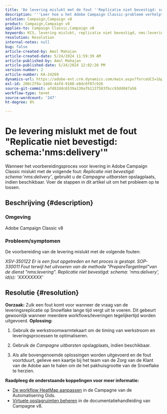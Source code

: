 ```yaml
---
title: 'De levering mislukt met de fout ''Replicatie niet bevestigd: schema:''''nms:delivery'''''''
description: '''Leer hoe u het Adobe Campaign Classic-probleem verhelpt wanneer de levering mislukt met de fout ''Replication not confirm: schema:''''nms:delivery''''.'''
solution: Campaign,Campaign v8
product: Campaign,Campaign v8
applies-to: Campaign Classic,Campaign v8
keywords: KCS, levering mislukt, replicatie niet bevestigd, nms:leveringsfout, fout, Adobe Campaign Classic, ACC v8
resolution: Resolution
internal-notes: null
bug: false
article-created-by: Amol Mahajan
article-created-date: 5/24/2024 11:59:39 AM
article-published-by: Amol Mahajan
article-published-date: 5/24/2024 12:02:20 PM
version-number: 2
article-number: KA-24269
dynamics-url: https://adobe-ent.crm.dynamics.com/main.aspx?forceUCI=1&pagetype=entityrecord&etn=knowledgearticle&id=e13b4a17-c519-ef11-9f89-000d3a37816b
exl-id: 200c2f9a-1dd4-4afd-9108-e0dc0f07c926
source-git-commit: afd82ddc6539a130afb1137583fbcc93dd047a56
workflow-type: tm+mt
source-wordcount: '247'
ht-degree: 0%

---
```


# De levering mislukt met de fout &quot;Replicatie niet bevestigd: schema:&#39;nms:delivery&#39;&quot;


Wanneer het voorbereidingsproces voor levering in Adobe Campaign Classic mislukt met de volgende fout: *Replicatie niet bevestigd: schema:&#39;nms:delivery&#39;*, gebruikt u de *Campagne uitbarsten* opslagplaats, indien beschikbaar. Voer de stappen in dit artikel uit om het probleem op te lossen.

## Beschrijving {#description}


### <b>Omgeving</b>

Adobe Campaign Classic v8



### <b>Probleem/symptomen</b>

De voorbereiding van de levering mislukt met de volgende fouten:

*XSV-350122 Er is een fout opgetreden en het proces is gestopt.*
*SOP-330011 Fout terwijl het uitvoeren van de methode &quot;PrepareTargetImpl&quot;van de dienst &quot;nms:levering&quot;.*
*Replicatie niet bevestigd: schema: &#39;nms:delivery&#39;, id(s): &#39;XXXXXXXX&#39;*


## Resolutie {#resolution}

<b>Oorzaak:</b>
Zulk een fout komt voor wanneer de vraag van de leveringsreplicatie op Snowflake lange tijd vergt uit te voeren. Dit gebeurt gewoonlijk wanneer meerdere workflows/leveringen tegelijkertijd worden uitgevoerd.
<b>Oplossing:</b>
1. Gebruik de werkstroomwarmtekaart om de timing van werkstroom en leveringsprocessen te optimaliseren.


2. Gebruik de *Campagne uitbarsten* opslagplaats, indien beschikbaar.


3. Als alle bovengenoemde oplossingen worden uitgevoerd en de fout voortduurt, gelieve een kaartje bij het team van de Zorg van de Klant van de Adobe aan te halen om de het pakhuisgrootte van de Snowflake te herzien.


<b>Raadpleeg de onderstaande koppelingen voor meer informatie:</b>

- [De workflow HeatMap aanpassen](https://experienceleague.adobe.com/en/docs/campaign/automation/workflows/monitoring-workflows/heatmap#using-the-heatmap) in de Campagne van de Automatisering Gids.
- [Virtuele opslagruimten beheren](https://experienceleague.adobe.com/en/docs/campaign/campaign-v8/data/workflows#warehouse) in de documentatiehandleiding van Campagne v8.
